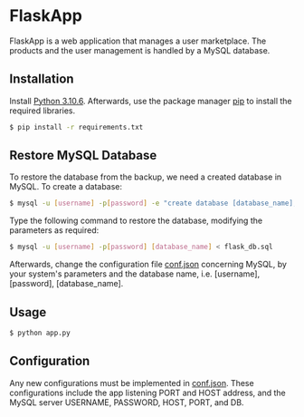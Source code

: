 # FlaskApp

FlaskApp is a web application that manages a user marketplace. The products and the user management is handled by
a MySQL database.

## Installation
Install [Python 3.10.6](https://www.python.org/downloads/release/python-3106/). Afterwards,
use the package manager [pip](https://pip.pypa.io/en/stable/) to install the required libraries.

```bash
$ pip install -r requirements.txt
```

## Restore MySQL Database

To restore the database from the backup, we need a created database in MySQL. To create a database:

```bash
$ mysql -u [username] -p[password] -e "create database [database_name];"
```

Type the following command to restore the database, modifying the parameters as required:
```bash
$ mysql -u [username] -p[password] [database_name] < flask_db.sql
```

Afterwards, change the configuration file [conf.json](conf.json) concerning MySQL, by your system's parameters and
the database name, i.e. [username], [password], [database_name].

## Usage

```bash
$ python app.py
```

## Configuration

Any new configurations must be implemented in [conf.json](conf.json). These configurations include the app
listening PORT and HOST address, and the MySQL server USERNAME, PASSWORD, HOST, PORT, and DB.
